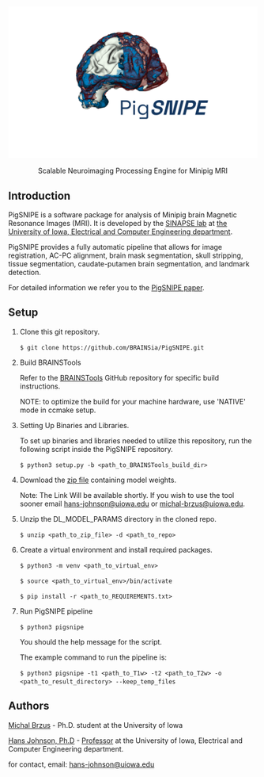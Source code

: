 ![](/pigsnipe_logo.png)

<div align="center">
  <p align="center">Scalable Neuroimaging Processing Engine for Minipig MRI</p>
</div>

## Introduction

PigSNIPE is a software package for analysis of Minipig brain Magnetic Resonance Images (MRI). It is developed by the [SINAPSE lab](https://medicine.uiowa.edu/psychiatry/sinapse) at 
[the University of Iowa, Electrical and Computer Engineering department](https://ece.engineering.uiowa.edu/).

PigSNIPE provides a fully automatic pipeline that allows for image registration, AC-PC alignment, brain mask segmentation, skull stripping, tissue segmentation, caudate-putamen brain segmentation, and landmark detection.

For detailed information we refer you to the [PigSNIPE paper](https://www.mdpi.com/1999-4893/16/2/116).

## Setup

1. Clone this git repository.

    `$ git clone https://github.com/BRAINSia/PigSNIPE.git`
    
2. Build BRAINSTools

     Refer to the [BRAINSTools](https://github.com/BRAINSia/BRAINSTools) GitHub repository for specific build instructions.

     NOTE: to optimize the build for your machine hardware, use 'NATIVE' mode in ccmake setup.

3. Setting Up Binaries and Libraries.

     To set up binaries and libraries needed to utilize this repository, run the following script inside the PigSNIPE repository.
   
     `$ python3 setup.py -b <path_to_BRAINSTools_build_dir>`

4. Download the [zip file](https://iowa.sharepoint.com/:u:/r/sites/SINAPSELAB/Shared%20Documents/PigSNIPE/DL_MODEL_PARAMS.zip?csf=1&web=1&e=8y0BX4) containing model weights. 
  
    Note: The Link Will be available shortly. If you wish to use the tool sooner email hans-johnson@uiowa.edu or michal-brzus@uiowa.edu.

5. Unzip the DL_MODEL_PARAMS directory in the cloned repo.

    `$ unzip <path_to_zip_file> -d <path_to_repo> `

6. Create a virtual environment and install required packages.
   
    `$ python3 -m venv <path_to_virtual_env>`
        
    `$ source <path_to_virtual_env>/bin/activate`
   
    `$ pip install -r <path_to_REQUIREMENTS.txt>`

7. Run PigSNIPE pipeline

    `$ python3 pigsnipe`

    You should the help message for the script.
   
    The example command to run the pipeline is:
   
    `$ python3 pigsnipe -t1 <path_to_T1w> -t2 <path_to_T2w> -o <path_to_result_directory> --keep_temp_files`


## Authors

[Michal Brzus](https://github.com/mbrzus) - Ph.D. student at the University of Iowa

[Hans Johnson, Ph.D](https://github.com/hjmjohnson) - [Professor](https://engineering.uiowa.edu/people/hans-johnson) at the University of Iowa, Electrical and Computer Engineering department.

for contact, email: hans-johnson@uiowa.edu
